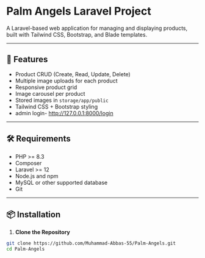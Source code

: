 # Palm Angels Laravel Project

A Laravel-based web application for managing and displaying products, built with Tailwind CSS, Bootstrap, and Blade templates.

---

## 🚀 Features

- Product CRUD (Create, Read, Update, Delete)
- Multiple image uploads for each product
- Responsive product grid
- Image carousel per product
- Stored images in `storage/app/public`
- Tailwind CSS + Bootstrap styling
- admin login- http://127.0.0.1:8000/login

---

## 🛠️ Requirements

- PHP >= 8.3
- Composer
- Laravel >= 12
- Node.js and npm
- MySQL or other supported database
- Git

---

## 📦 Installation

1. **Clone the Repository**
```bash
git clone https://github.com/Muhammad-Abbas-55/Palm-Angels.git
cd Palm-Angels
